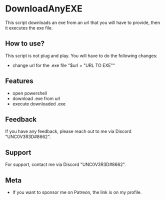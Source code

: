 
# DownloadAnyEXE

This script downloads an exe from an url that you will have to provide, then it executes the exe file.



## How to use?

This script is not plug and play. You will have to do the following changes:

- change url for the .exe file "$url = "URL TO EXE""



## Features

- open powershell
- download .exe from url
- execute downloaded .exe





## Feedback

If you have any feedback, please reach out to me via Discord "UNC0V3R3D#8662".






## Support

For support, contact me via  Discord "UNC0V3R3D#8662".


## Meta


- If you want to sponsor me on Patreon, the link is on my profile.


